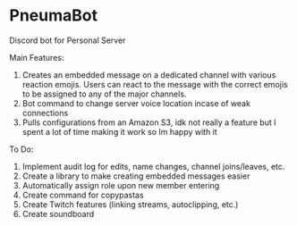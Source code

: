 # PneumaBot
Discord bot for Personal Server

Main Features:
1. Creates an embedded message on a dedicated channel with various reaction emojis. Users can react to the message with the correct emojis to be assigned to any of the major channels.
2. Bot command to change server voice location incase of weak connections
3. Pulls configurations from an Amazon S3, idk not really a feature but I spent a lot of time making it work so Im happy with it

To Do:
1. Implement audit log for edits, name changes, channel joins/leaves, etc.
2. Create a library to make creating embedded messages easier
3. Automatically assign role upon new member entering
4. Create command for copypastas
5. Create Twitch features (linking streams, autoclipping, etc.)
6. Create soundboard
